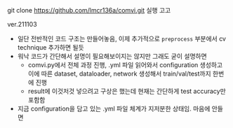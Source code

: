 git clone https://github.com/lmcr136a/comvi.git 실행 고고

ver.211103
- 일단 전반적인 코드 구조는 만들어놓음, 이제 추가적으로 `preprocess` 부분에서 cv technique 추가하면 될듯
- 워낙 코드가 간단해서 설명이 필요해보이지는 않지만 그래도 굳이 설명하면
  - comvi.py에서 전체 과정 진행, .yml 파일 읽어와서 configuration 생성하고 이에 따른 dataset, dataloader, network 생성해서 train/val/test까지 한번에 진행
  - result에 이것저것 넣으려고 구상은 했는데 현재는 간단하게 test accuracy만 포함함
- 지금 configuration을 담고 있는 .yml 파일 체계가 지저분한 상태임. 마음에 안들면 
